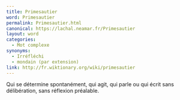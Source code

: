 ```yaml
---
title: Primesautier
word: Primesautier
permalink: Primesautier.html
canonical: https://lachal.neamar.fr/Primesautier
layout: word
categories:
  - Mot complexe
synonyms:
  - Irréfléchi
  - mondain (par extension)
link: http://fr.wiktionary.org/wiki/primesautier
---
```


Qui se détermine spontanément, qui agit, qui parle ou qui écrit sans délibération, sans réflexion préalable.

